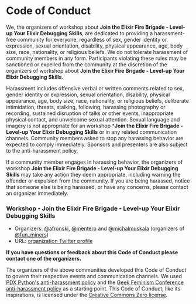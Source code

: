 # Code of Conduct

We, the organizers of workshop about **Join the Elixir Fire Brigade - Level-up
Your Elixir Debugging Skills**, are dedicated to providing a harassment-free
community for everyone, regardless of sex, gender identity or expression,
sexual orientation, disability, physical appearance, age, body size, race,
nationality, or religious beliefs. We do not tolerate harassment of community
members in any form. Participants violating these rules may be sanctioned or
expelled from the community at the discretion of the organizers of workshop
about **Join the Elixir Fire Brigade - Level-up Your Elixir Debugging
Skills**.

Harassment includes offensive verbal or written comments related to sex,
gender identity or expression, sexual orientation, disability, physical
appearance, age, body size, race, nationality, or religious beliefs,
deliberate intimidation, threats, stalking, following, harassing photography
or recording, sustained disruption of talks or other events, inappropriate
physical contact, and unwelcome sexual attention. Sexual language and imagery
is not appropriate for an workshop ***Join the Elixir Fire Brigade - Level-up
Your Elixir Debugging Skills** or in any related communication channels.
Community members asked to stop any harassing behavior are expected to comply
immediately. Sponsors and presenters are also subject to the anti-harassment
policy.

If a community member engages in harassing behavior, the organizers of
workshop **Join the Elixir Fire Brigade - Level-up Your Elixir Debugging
Skills** may take any action they deem appropriate, including warning the
offender or expulsion from the community. If you are being harassed, notice
that someone else is being harassed, or have any concerns, please contact an
organizer immediately.

### Workshop - **Join the Elixir Fire Brigade - Level-up Your Elixir Debugging Skills**

* Organizers: [@afronski](http://twitter.com/afronski), [@mentero](https://twitter.com/mentero) and [@michalmuskala](https://twitter.com/michalmuskala) (organizers of [@fun_miners](https://twitter.com/fun_miners))
* URL: [organization Twitter profile](https://twitter.com/fun_miners)

**If you have questions or feedback about this Code of Conduct please contact
one of the organizers.**

The organizers of the above communities developed this Code of Conduct to govern
their respective events and communication channels. We used
[PDX Python's anti-harassment policy](http://www.meetup.com/pdxpython/pages/Code_of_Conduct/)
and the
[Geek Feminism Conference anti-harassment policy](http://geekfeminism.wikia.com/wiki/Conference_anti-harassment/Policy)
as a starting point. This Code of Conduct, like its inspirations, is licensed
under the
[Creative Commons Zero license](http://creativecommons.org/publicdomain/zero/1.0/).
